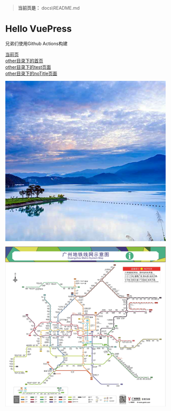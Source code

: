 
> **当前页是：** docs\README.md
# Hello VuePress


兄弟们使用Github Actions构建

[当前页](./README.md)  
[other目录下的首页](./other/README.md)  
[other目录下的test页面](./other/test.md)  
[other目录下的noTitle页面](./other/noTitle.md)  



<!-- 第一种 公共路径 两者等价 docs\.vuepress\public\images路径 但是一旦生产你有contextpath，则这里也需要设置添加contextpath，上去，非常脆弱，所以 作者推荐第三种相对路径的方式 -->
![VuePress Logo1](/images/头像.jpg)


<!-- 第二种 自动添加base的配置  即contextpath，不过写法麻烦，不推荐，依然建议使用相对路径方式-->
<!-- <img :src="$withBase('/images/头像.png')" alt="VuePress Logo"> -->

<!-- 第三种 相对路径 -->
![VuePress Logo3](./static/img/广州地铁.jpg)